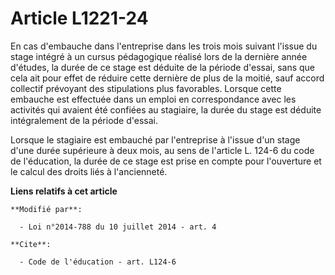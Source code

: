 # Article L1221-24

En cas d'embauche dans l'entreprise dans les trois mois suivant l'issue du stage intégré à un cursus pédagogique réalisé lors
de la dernière année d'études, la durée de ce stage est déduite de la période d'essai, sans que cela ait pour effet de
réduire cette dernière de plus de la moitié, sauf accord collectif prévoyant des stipulations plus favorables. Lorsque cette
embauche est effectuée dans un emploi en correspondance avec les activités qui avaient été confiées au stagiaire, la durée du
stage est déduite intégralement de la période d'essai. 

Lorsque le stagiaire est embauché par l'entreprise à l'issue d'un stage d'une durée supérieure à deux mois, au sens de
l'article L. 124-6 du code de l'éducation, la durée de ce stage est prise en compte pour l'ouverture et le calcul des droits
liés à l'ancienneté.

**Liens relatifs à cet article**

	**Modifié par**:

	  - Loi n°2014-788 du 10 juillet 2014 - art. 4

	**Cite**:

	  - Code de l'éducation - art. L124-6
